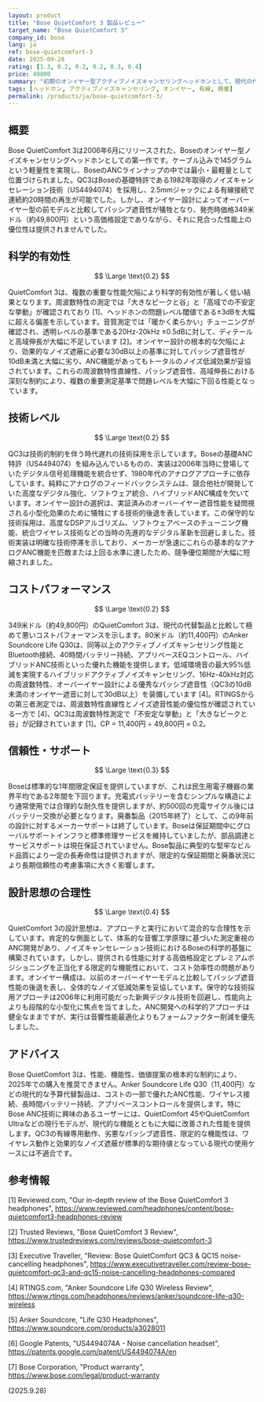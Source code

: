```yaml
---
layout: product
title: "Bose QuietComfort 3 製品レビュー"
target_name: "Bose QuietComfort 3"
company_id: bose
lang: ja
ref: bose-quietcomfort-3
date: 2025-09-28
rating: [1.3, 0.2, 0.2, 0.2, 0.3, 0.4]
price: 49800
summary: "初期のオンイヤー型アクティブノイズキャンセリングヘッドホンとして、現代の代替製品と比較して音質とパッシブ遮音性に大きな制約があります"
tags: [ヘッドホン, アクティブノイズキャンセリング, オンイヤー, 有線, 廃番]
permalink: /products/ja/bose-quietcomfort-3/
---
```


## 概要

Bose QuietComfort 3は2006年6月にリリースされた、Boseのオンイヤー型ノイズキャンセリングヘッドホンとしての第一作です。ケーブル込みで145グラムという軽量性を実現し、BoseのANCラインナップの中では最小・最軽量として位置づけられました。QC3はBoseの基礎特許である1982年取得のノイズキャンセレーション技術（US4494074）を採用し、2.5mmジャックによる有線接続で連続約20時間の再生が可能でした。しかし、オンイヤー設計によってオーバーイヤー型の前モデルと比較してパッシブ遮音性が犠牲となり、発売時価格349米ドル（約49,800円）という高価格設定でありながら、それに見合った性能上の優位性は提供されませんでした。

## 科学的有効性

$$ \Large \text{0.2} $$

QuietComfort 3は、複数の重要な性能欠陥により科学的有効性が著しく低い結果となります。周波数特性の測定では「大きなピークと谷」と「高域での不安定な挙動」が確認されており [1]、ヘッドホンの問題レベル閾値である±3dBを大幅に超える偏差を示しています。音質測定では「暖かく柔らかい」チューニングが確認され、透明レベルの基準である20Hz-20kHz ±0.5dBに対して、ディテールと高域伸長が大幅に不足しています [2]。オンイヤー設計の根本的な欠陥により、効果的なノイズ遮蔽に必要な30dB以上の基準に対してパッシブ遮音性が10dB未満と大幅に劣り、ANC機能があってもトータルのノイズ低減効果が妥協されています。これらの周波数特性直線性、パッシブ遮音性、高域伸長における深刻な制約により、複数の重要測定基準で問題レベルを大幅に下回る性能となっています。

## 技術レベル

$$ \Large \text{0.2} $$

QC3は技術的制約を伴う時代遅れの技術採用を示しています。Boseの基礎ANC特許（US4494074）を組み込んでいるものの、実装は2006年当時に登場していたデジタル信号処理機能を統合せず、1980年代のアナログアプローチに依存しています。純粋にアナログのフィードバックシステムは、競合他社が開発していた高度なデジタル強化、ソフトウェア統合、ハイブリッドANC構成を欠いています。オンイヤー設計の選択は、実証済みのオーバーイヤー遮音性能を疑問視される小型化効果のために犠牲にする技術的後退を表しています。この保守的な技術採用は、高度なDSPアルゴリズム、ソフトウェアベースのチューニング機能、統合ワイヤレス技術などの当時の先進的なデジタル革新を回避しました。技術実装は明確な技術停滞を示しており、メーカーが急速にこれらの基本的なアナログANC機能を匹敵または上回る水準に達したため、競争優位期間が大幅に短縮されました。

## コストパフォーマンス

$$ \Large \text{0.2} $$

349米ドル（約49,800円）のQuietComfort 3は、現代の代替製品と比較して極めて悪いコストパフォーマンスを示します。80米ドル（約11,400円）のAnker Soundcore Life Q30は、同等以上のアクティブノイズキャンセリング性能とBluetooth接続、40時間バッテリー持続、アプリベースEQコントロール、ハイブリッドANC技術といった優れた機能を提供します。低域環境音の最大95%低減を実現するハイブリッドアクティブノイズキャンセリング、16Hz-40kHz対応の周波数特性、オーバーイヤー設計による優秀なパッシブ遮音性（QC3の10dB未満のオンイヤー遮音に対して30dB以上）を装備しています [4]。RTINGSからの第三者測定では、周波数特性直線性とノイズ遮音性能の優位性が確認されている一方で [4]、QC3は周波数特性測定で「不安定な挙動」と「大きなピークと谷」が記録されています [1]。CP = 11,400円 ÷ 49,800円 = 0.2。

## 信頼性・サポート

$$ \Large \text{0.3} $$

Boseは標準的な1年間限定保証を提供していますが、これは民生用電子機器の業界平均である2年間を下回ります。充電式バッテリーを含むシンプルな構造により通常使用では合理的な耐久性を提供しますが、約500回の充電サイクル後にはバッテリー交換が必要となります。廃番製品（2015年終了）として、この9年前の設計に対するメーカーサポートは終了しています。Boseは保証期間中にグローバルサポートインフラと標準修理サービスを維持していましたが、部品調達とサービスサポートは現在保証されていません。Bose製品に典型的な堅牢なビルド品質により一定の長寿命性は提供されますが、限定的な保証期間と廃番状況により長期信頼性の考慮事項に大きく影響します。

## 設計思想の合理性

$$ \Large \text{0.4} $$

QuietComfort 3の設計思想は、アプローチと実行において混合的な合理性を示しています。肯定的な側面として、体系的な音響工学原理に基づいた測定重視のANC開発があり、ノイズキャンセレーション技術におけるBoseの科学的基盤に構築されています。しかし、提供される性能に対する高価格設定とプレミアムポジショニングを正当化する限定的な機能性において、コスト効率性の問題があります。オンイヤー構成は、以前のオーバーイヤーモデルと比較してパッシブ遮音性能の後退を表し、全体的なノイズ低減効果を妥協しています。保守的な技術採用アプローチは2006年に利用可能だった新興デジタル技術を回避し、性能向上よりも段階的な小型化に焦点を当てました。ANC開発への科学的アプローチは健全なままですが、実行は音響性能最適化よりもフォームファクター削減を優先しました。

## アドバイス

Bose QuietComfort 3は、性能、機能性、価値提案の根本的な制約により、2025年での購入を推奨できません。Anker Soundcore Life Q30（11,400円）などの現代的な予算代替製品は、コストの一部で優れたANC性能、ワイヤレス接続、長時間バッテリー持続、アプリベースコントロールを提供します。特にBose ANC技術に興味のあるユーザーには、QuietComfort 45やQuietComfort Ultraなどの現行モデルが、現代的な機能とともに大幅に改善された性能を提供します。QC3の有線専用動作、劣悪なパッシブ遮音性、限定的な機能性は、ワイヤレス動作と効果的なノイズ遮蔽が標準的な期待値となっている現代の使用ケースには不適合です。

## 参考情報

[1] Reviewed.com, "Our in-depth review of the Bose QuietComfort 3 headphones", https://www.reviewed.com/headphones/content/bose-quietcomfort3-headphones-review

[2] Trusted Reviews, "Bose QuietComfort 3 Review", https://www.trustedreviews.com/reviews/bose-quietcomfort-3

[3] Executive Traveller, "Review: Bose QuietComfort QC3 & QC15 noise-cancelling headphones", https://www.executivetraveller.com/review-bose-quietcomfort-qc3-and-qc15-noise-cancelling-headphones-compared

[4] RTINGS.com, "Anker Soundcore Life Q30 Wireless Review", https://www.rtings.com/headphones/reviews/anker/soundcore-life-q30-wireless

[5] Anker Soundcore, "Life Q30 Headphones", https://www.soundcore.com/products/a3028011

[6] Google Patents, "US4494074A - Noise cancellation headset", https://patents.google.com/patent/US4494074A/en

[7] Bose Corporation, "Product warranty", https://www.bose.com/legal/product-warranty

(2025.9.28)